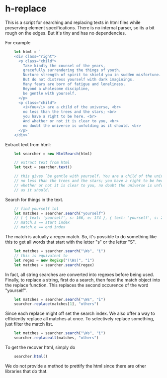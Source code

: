 # h-replace

This is a script for searching and replacing texts in html files 
while preserving element specifications. There is no internal parser, so its a bit rough on the edges. But it's tiny and has no dependencies. 

For example
```js
    let html = `
    <div class="right">
      <p class="child"> 
        Take kindly the counsel of the years,
        gracefully surrendering the things of youth.
        Nurture strength of spirit to shield you in sudden misfortune.
        But do not distress yourself with dark imaginings.
        Many fears are born of fatigue and loneliness.
        Beyond a wholesome discipline,
        be gentle with yourself. 
      </p>
      <p class="child"> 
        <i>You</i> are a child of the universe, <br>
        no less than the trees and the stars; <br>
        you have a right to be here. <br>
        And whether or not it is clear to you, <br>
        no doubt the universe is unfolding as it should. <br>
      </p>
    </div>`
```

Extract text from html:
```js
    let searcher = new HtmlSearch(html)

    // extract text from html
    let text = searcher.text()

    // this gives `be gentle with yourself. You are a child of the universe, 
    // no less than the trees and the stars; you have a right to be here. And 
    // whether or not it is clear to you, no doubt the universe is unfolding 
    // as it should.`
```

Search for things in the text.
```js
    // find yourself lol
    let matches = searcher.search("yourself")
    // [ { text: 'yourself', s: 166, e: 174 }, { text: 'yourself', s: 290, e: 298 } ]
    // match.s == start index
    // match.e == end index
```

The match is actually a regex match. So, it's possible to do something like this to get all words that start with the letter "s" or the letter "S". 
```js
    let matches = searcher.search("\Ws", "i")
    // this is equivalent to
    let regex = new RegExp("(\Ws)", "i")
    let matches = searcher.search(regex)
```
In fact, all string searches are converted into regexes before being used. Finally, to replace a string, first do a search, then feed the match object into the replace function. This replaces the second occurence of the word "yourself".
```js
    let matches = searcher.search("\Ws", "i")
    searcher.replace(matches[1], "others")
```
Since each replace might off set the search index. We also offer a way to efficiently replace all matches at once. To selectively replace something, just filter the match list.
```js
    let matches = searcher.search("\Ws", "i")
    searcher.replaceall(matches, "others")
```
To get the recover html, simply do
```js
    searcher.html()
```
We do not provide a method to prettify the html since there are other libraries that do that.
